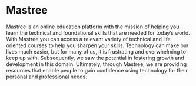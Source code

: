 # Mastree


Mastree is an online education platform with the mission of helping you learn the technical and foundational skills that are needed for today’s world. With Mastree you can access a relevant variety of technical and life oriented courses to help you sharpen your skills.   Technology can make our lives much easier, but for many of us, it is frustrating and overwhelming to keep up with. Subsequently, we saw the potential in fostering growth and development in this domain.   Ultimately, through Mastree, we are providing resources that enable people to gain confidence using technology for their personal and professional needs.


